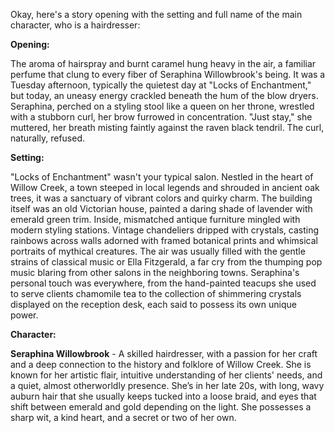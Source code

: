 Okay, here's a story opening with the setting and full name of the main character, who is a hairdresser:

**Opening:**

The aroma of hairspray and burnt caramel hung heavy in the air, a familiar perfume that clung to every fiber of Seraphina Willowbrook's being. It was a Tuesday afternoon, typically the quietest day at "Locks of Enchantment," but today, an uneasy energy crackled beneath the hum of the blow dryers. Seraphina, perched on a styling stool like a queen on her throne, wrestled with a stubborn curl, her brow furrowed in concentration. "Just stay," she muttered, her breath misting faintly against the raven black tendril. The curl, naturally, refused.

**Setting:**

"Locks of Enchantment" wasn't your typical salon. Nestled in the heart of Willow Creek, a town steeped in local legends and shrouded in ancient oak trees, it was a sanctuary of vibrant colors and quirky charm. The building itself was an old Victorian house, painted a daring shade of lavender with emerald green trim. Inside, mismatched antique furniture mingled with modern styling stations. Vintage chandeliers dripped with crystals, casting rainbows across walls adorned with framed botanical prints and whimsical portraits of mythical creatures. The air was usually filled with the gentle strains of classical music or Ella Fitzgerald, a far cry from the thumping pop music blaring from other salons in the neighboring towns. Seraphina's personal touch was everywhere, from the hand-painted teacups she used to serve clients chamomile tea to the collection of shimmering crystals displayed on the reception desk, each said to possess its own unique power.

**Character:**

**Seraphina Willowbrook** - A skilled hairdresser, with a passion for her craft and a deep connection to the history and folklore of Willow Creek. She is known for her artistic flair, intuitive understanding of her clients' needs, and a quiet, almost otherworldly presence. She’s in her late 20s, with long, wavy auburn hair that she usually keeps tucked into a loose braid, and eyes that shift between emerald and gold depending on the light. She possesses a sharp wit, a kind heart, and a secret or two of her own.
